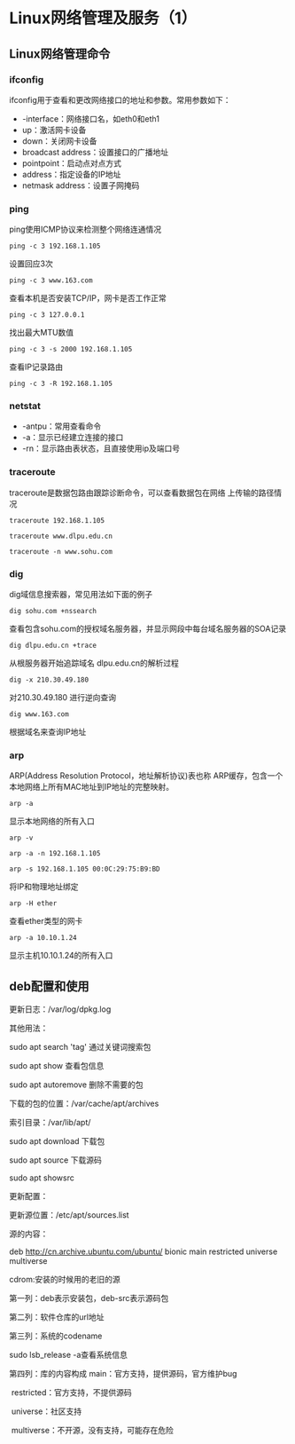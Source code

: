 # Linux网络管理及服务（1）

## Linux网络管理命令

### ifconfig

ifconfig用于查看和更改网络接口的地址和参数。常用参数如下：

- -interface：网络接口名，如eth0和eth1
- up：激活网卡设备
- down：关闭网卡设备
- broadcast address：设置接口的广播地址
- pointpoint：启动点对点方式
- address：指定设备的IP地址
- netmask address：设置子网掩码

### ping

ping使用ICMP协议来检测整个网络连通情况

```shell
ping -c 3 192.168.1.105
```

设置回应3次

```shell
ping -c 3 www.163.com
```

查看本机是否安装TCP/IP，网卡是否工作正常

```shell
ping -c 3 127.0.0.1
```

找出最大MTU数值

```shell
ping -c 3 -s 2000 192.168.1.105
```

查看IP记录路由

```shell
ping -c 3 -R 192.168.1.105
```

### netstat

- -antpu：常用查看命令
- -a：显示已经建立连接的接口
- -rn：显示路由表状态，且直接使用ip及端口号

### traceroute

traceroute是数据包路由跟踪诊断命令，可以查看数据包在网络 上传输的路径情况

```shell
traceroute 192.168.1.105
```

```shell
traceroute www.dlpu.edu.cn
```

```shell
traceroute -n www.sohu.com
```

### dig

dig域信息搜索器，常见用法如下面的例子

```shell
dig sohu.com +nssearch
```

查看包含sohu.com的授权域名服务器，并显示网段中每台域名服务器的SOA记录

```shell
dig dlpu.edu.cn +trace
```

从根服务器开始追踪域名 dlpu.edu.cn的解析过程

```shell
dig -x 210.30.49.180
```

对210.30.49.180 进行逆向查询

```shell
dig www.163.com 
```

根据域名来查询IP地址

### arp

ARP(Address Resolution Protocol，地址解析协议)表也称 ARP缓存，包含一个本地网络上所有MAC地址到IP地址的完整映射。

```shell
arp -a
```

显示本地网络的所有入口

```shell
arp -v 
```

```shell
arp -a -n 192.168.1.105
```

```shell
arp -s 192.168.1.105 00:0C:29:75:B9:BD
```

将IP和物理地址绑定

```shell
arp -H ether
```

查看ether类型的网卡

```shell
arp -a 10.10.1.24
```

显示主机10.10.1.24的所有入口

## deb配置和使用

更新日志：/var/log/dpkg.log

其他用法：

sudo apt search 'tag' 通过关键词搜索包

sudo apt show <package> 查看包信息

sudo apt autoremove 删除不需要的包

下载的包的位置：/var/cache/apt/archives

索引目录：/var/lib/apt/

sudo apt download <package> 下载包

sudo apt source <package> 下载源码

sudo apt showsrc

更新配置：

更新源位置：/etc/apt/sources.list

源的内容：

deb http://cn.archive.ubuntu.com/ubuntu/ bionic main restricted universe multiverse

cdrom:安装的时候用的老旧的源

第一列：deb表示安装包，deb-src表示源码包

第二列：软件仓库的url地址

第三列：系统的codename

sudo lsb_release -a查看系统信息

第四列：库的内容构成
    main：官方支持，提供源码，官方维护bug

​    restricted：官方支持，不提供源码

​    universe：社区支持

​    multiverse：不开源，没有支持，可能存在危险
